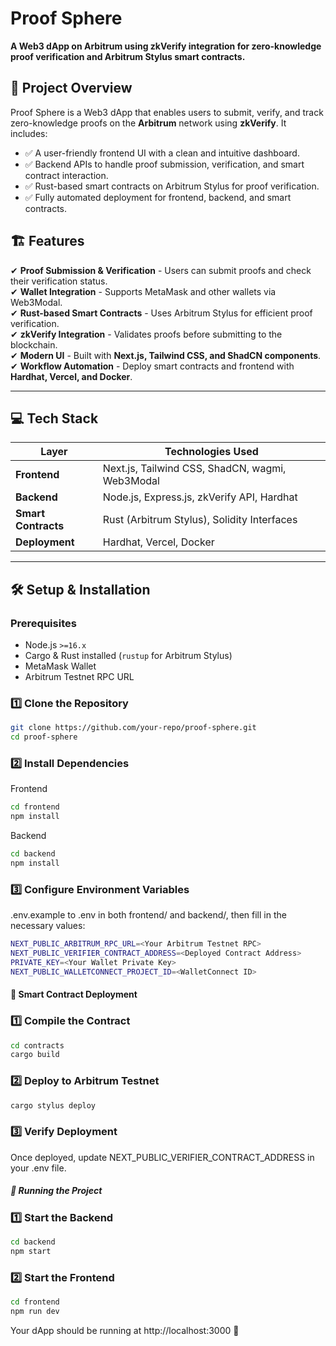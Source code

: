 # Proof Sphere  

**A Web3 dApp on Arbitrum using zkVerify integration for zero-knowledge proof verification and Arbitrum Stylus smart contracts.**  

## 🚀 Project Overview  

Proof Sphere is a Web3 dApp that enables users to submit, verify, and track zero-knowledge proofs on the **Arbitrum** network using **zkVerify**. It includes:  

- ✅ A user-friendly frontend UI with a clean and intuitive dashboard.  
- ✅ Backend APIs to handle proof submission, verification, and smart contract interaction.  
- ✅ Rust-based smart contracts on Arbitrum Stylus for proof verification.  
- ✅ Fully automated deployment for frontend, backend, and smart contracts.  

## 🏗 Features  

✔ **Proof Submission & Verification** - Users can submit proofs and check their verification status.  
✔ **Wallet Integration** - Supports MetaMask and other wallets via Web3Modal.  
✔ **Rust-based Smart Contracts** - Uses Arbitrum Stylus for efficient proof verification.  
✔ **zkVerify Integration** - Validates proofs before submitting to the blockchain.  
✔ **Modern UI** - Built with **Next.js, Tailwind CSS, and ShadCN components**.  
✔ **Workflow Automation** - Deploy smart contracts and frontend with **Hardhat, Vercel, and Docker**.  

---

## 💻 Tech Stack  

| Layer       | Technologies Used |
|------------|------------------|
| **Frontend** | Next.js, Tailwind CSS, ShadCN, wagmi, Web3Modal |
| **Backend**  | Node.js, Express.js, zkVerify API, Hardhat |
| **Smart Contracts** | Rust (Arbitrum Stylus), Solidity Interfaces |
| **Deployment** | Hardhat, Vercel, Docker |

---

## 🛠 Setup & Installation  

### Prerequisites  

- Node.js `>=16.x`  
- Cargo & Rust installed (`rustup` for Arbitrum Stylus)  
- MetaMask Wallet  
- Arbitrum Testnet RPC URL  

### 1️⃣ Clone the Repository  

```sh
git clone https://github.com/your-repo/proof-sphere.git
cd proof-sphere
```
### 2️⃣ Install Dependencies
Frontend
```sh
cd frontend
npm install
```
Backend
```sh
cd backend
npm install
```
### 3️⃣ Configure Environment Variables
.env.example to .env in both frontend/ and backend/, then fill in the necessary values:
```sh
NEXT_PUBLIC_ARBITRUM_RPC_URL=<Your Arbitrum Testnet RPC>
NEXT_PUBLIC_VERIFIER_CONTRACT_ADDRESS=<Deployed Contract Address>
PRIVATE_KEY=<Your Wallet Private Key>
NEXT_PUBLIC_WALLETCONNECT_PROJECT_ID=<WalletConnect ID>
```

#### 🔗 Smart Contract Deployment
### 1️⃣ Compile the Contract
```sh
cd contracts
cargo build
```
### 2️⃣ Deploy to Arbitrum Testnet
```sh
cargo stylus deploy
```
### 3️⃣ Verify Deployment
Once deployed, update NEXT_PUBLIC_VERIFIER_CONTRACT_ADDRESS in your .env file.

##### 🚀 Running the Project
### 1️⃣ Start the Backend
```sh
cd backend
npm start
```
### 2️⃣ Start the Frontend
```sh
cd frontend
npm run dev
```
Your dApp should be running at http://localhost:3000 🚀
